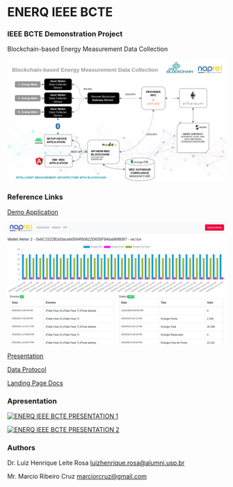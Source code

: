# ENERQ IEEE BCTE


### IEEE BCTE Demonstration Project

Blockchain-based Energy Measurement Data Collection

![Project MAP](img/imageieee.png)

### Reference Links
[Demo Application](http://www.naprei.prp.usp.br:3000)

![IHM Interface](img/mdc.png)

[Presentation](docs/PRESENTATION.pdf)

[Data Protocol](docs/PROTOCOL.pdf)

[Landing Page Docs](https://app-enerq-ieee-btce.vercel.app/)


### Apresentation

[![ENERQ IEEE BCTE PRESENTATION 1 ](http://img.youtube.com/vi/SM1NCL2qPVQ/0.jpg)](http://www.youtube.com/watch?v=SM1NCL2qPVQ "ENERQ IEEE BTCE")


[![ENERQ IEEE BCTE PRESENTATION 2 ](http://img.youtube.com/vi/Ff1JiTnRdbI/0.jpg)](http://www.youtube.com/watch?v=Ff1JiTnRdbI "ENERQ IEEE BTCE")


### Authors

Dr. Luiz Henrique Leite Rosa
luizhenrique.rosa@alumni.usp.br

Mr. Marcio Ribeiro Cruz
marciorcruz@gmail.com